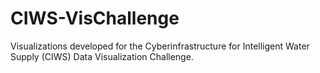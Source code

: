 # CIWS-VisChallenge
 Visualizations developed for the Cyberinfrastructure for Intelligent Water Supply (CIWS) Data Visualization Challenge.
